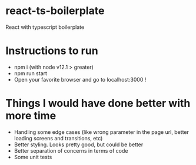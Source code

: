 # react-ts-boilerplate

React with typescript boilerplate

# Instructions to run

-   npm i (with node v12.1 > greater)
-   npm run start
-   Open your favorite browser and go to localhost:3000 !

# Things I would have done better with more time

-   Handling some edge cases (like wrong parameter in the page url, better loading screens and transitions, etc)
-   Better styling. Looks pretty good, but could be better
-   Better separation of concerns in terms of code
-   Some unit tests
